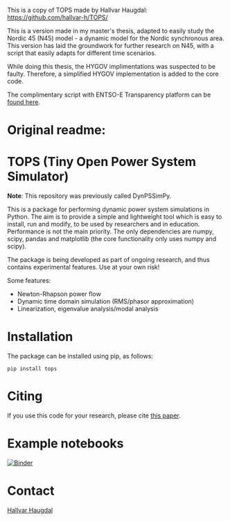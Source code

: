This is a copy of TOPS made by Hallvar Haugdal: https://github.com/hallvar-h/TOPS/

This is a version made in my master's thesis, adapted to easily study the Nordic 45 (N45) model - a dynamic model for the Nordic synchronous area.
This version has laid the groundwork for further research on N45, with a script that easily adapts for different time scenarios.

While doing this thesis, the HYGOV implimentations was suspected to be faulty. Therefore, a simplified HYGOV implementation is added to the core code.

The complimentary script with ENTSO-E Transparency platform can be [found here](https://github.com/eirissa/ENTSO-E-Data-for-TOPS).

# Original readme:

# TOPS (**T**iny **O**pen **P**ower System **S**imulator)
**Note**: This repository was previously called DynPSSimPy.


This is a package for performing dynamic power system simulations in Python. The aim is to provide a simple and lightweight tool which is easy to install, run and modify, to be used by researchers and in education. Performance is not the main priority. The only dependencies are numpy, scipy, pandas and matplotlib (the core functionality only uses numpy and scipy).

The package is being developed as part of ongoing research, and thus contains experimental features. Use at your own risk!

Some features:
- Newton-Rhapson power flow
- Dynamic time domain simulation (RMS/phasor approximation)
- Linearization, eigenvalue analysis/modal analysis

# Installation
The package can be installed using pip, as follows:

`pip install tops`

# Citing
If you use this code for your research, please cite [this paper](https://arxiv.org/abs/2101.02937).

# Example notebooks
[![Binder](https://mybinder.org/badge_logo.svg)](https://mybinder.org/v2/gh/hallvar-h/TOPS/HEAD?filepath=examples%2Fnotebooks)

# Contact
[Hallvar Haugdal](mailto:hallvhau@gmail.com)
